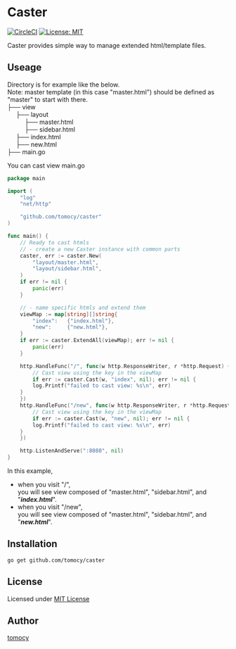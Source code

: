 # Caster

[![CircleCI](https://circleci.com/gh/tomocy/caster.svg?style=svg)](https://circleci.com/gh/tomocy/caster)
[![License: MIT](https://img.shields.io/badge/License-MIT-yellow.svg)](https://opensource.org/licenses/MIT)

Caster provides simple way to manage extended html/template files.   

## Useage
Directory is for example like the below.   
Note: master template (in this case "master.html") should be defined as "master" to start with there.   
├── view   
&nbsp;&nbsp;&nbsp;&nbsp;&nbsp;├── layout   
&nbsp;&nbsp;&nbsp;&nbsp;&nbsp;&nbsp;&nbsp;&nbsp;&nbsp;&nbsp;├── master.html   
&nbsp;&nbsp;&nbsp;&nbsp;&nbsp;&nbsp;&nbsp;&nbsp;&nbsp;&nbsp;├── sidebar.html   
&nbsp;&nbsp;&nbsp;&nbsp;&nbsp;├── index.html   
&nbsp;&nbsp;&nbsp;&nbsp;&nbsp;├── new.html   
├── main.go   

You can cast view 
main.go
```go
package main

import (
	"log"
	"net/http"

	"github.com/tomocy/caster"
)

func main() {
    // Ready to cast htmls
    // - create a new Caster instance with common parts
    caster, err := caster.New(
        "layout/master.html",
        "layout/sidebar.html",
    )
    if err != nil {
        panic(err)
    }

    // - name specific htmls and extend them
    viewMap := map[string][]string{
        "index":   {"index.html"},
        "new":     {"new.html"},
    }
    if err := caster.ExtendAll(viewMap); err != nil {
        panic(err)
    }

    http.HandleFunc("/", func(w http.ResponseWriter, r *http.Request) {
        // Cast view using the key in the viewMap
        if err := caster.Cast(w, "index", nil); err != nil {
		log.Printf("failed to cast view: %s\n", err)
	}
    })
    http.HandleFunc("/new", func(w http.ResponseWriter, r *http.Request) {
        // Cast view using the key in the viewMap
        if err := caster.Cast(w, "new", nil); err != nil {
		log.Printf("failed to cast view: %s\n", err)
	}
    })

	http.ListenAndServe(":8080", nil)
}
```

In this example,
- when you visit "/",  
you will see view composed of "master.html", "sidebar.html", and "***index.html***".
- when you visit "/new",  
you will see view composed of "master.html", "sidebar.html", and "***new.html***".

## Installation
```
go get github.com/tomocy/caster
```

## License
Licensed under [MIT License](/LICENSE)

## Author
[tomocy](https://github.com/tomocy)



